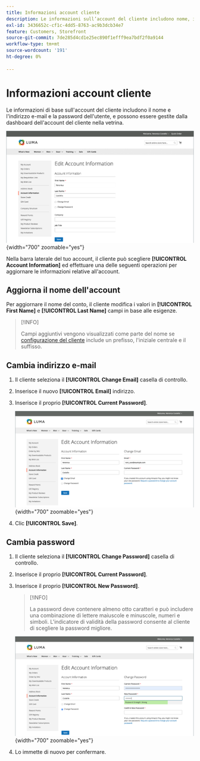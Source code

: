 ```yaml
---
title: Informazioni account cliente
description: Le informazioni sull’account del cliente includono nome, indirizzo e-mail e password; possono essere gestite dal dashboard dell’account.
exl-id: 3436652c-cf1c-4dd5-8763-ac9b3dcb34e7
feature: Customers, Storefront
source-git-commit: 7de285d4cd1e25ec890f1efff9ea7bdf2f0a9144
workflow-type: tm+mt
source-wordcount: '191'
ht-degree: 0%

---
```


# Informazioni account cliente

Le informazioni di base sull&#39;account del cliente includono il nome e l&#39;indirizzo e-mail e la password dell&#39;utente, e possono essere gestite dalla dashboard dell&#39;account del cliente nella vetrina.

![Informazioni account sulla vetrina](assets/account-dashboard-account-information-storefront.png){width="700" zoomable="yes"}

Nella barra laterale del tuo account, il cliente può scegliere **[!UICONTROL Account Information]** ed effettuare una delle seguenti operazioni per aggiornare le informazioni relative all&#39;account.

## Aggiorna il nome dell&#39;account

Per aggiornare il nome del conto, il cliente modifica i valori in **[!UICONTROL First Name]** e **[!UICONTROL Last Name]** campi in base alle esigenze.

>[!INFO]
>
>Campi aggiuntivi vengono visualizzati come parte del nome se [configurazione del cliente](../configuration-reference/customers/customer-configuration.md) include un prefisso, l&#39;iniziale centrale e il suffisso.

## Cambia indirizzo e-mail

1. Il cliente seleziona il **[!UICONTROL Change Email]** casella di controllo.

1. Inserisce il nuovo **[!UICONTROL Email]** indirizzo.

1. Inserisce il proprio **[!UICONTROL Current Password]**.

   ![Cambia indirizzo e-mail](assets/account-dashboard-account-information-change-email-address.png){width="700" zoomable="yes"}

1. Clic **[!UICONTROL Save]**.

## Cambia password

1. Il cliente seleziona il **[!UICONTROL Change Password]** casella di controllo.

1. Inserisce il proprio **[!UICONTROL Current Password]**.

1. Inserisce il proprio **[!UICONTROL New Password]**.

   >[!INFO]
   >
   >La password deve contenere almeno otto caratteri e può includere una combinazione di lettere maiuscole e minuscole, numeri e simboli. L&#39;indicatore di validità della password consente al cliente di scegliere la password migliore.

   ![Cambia password](assets/account-dashboard-account-information-change-password.png){width="700" zoomable="yes"}

1. Lo immette di nuovo per confermare.

